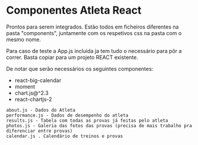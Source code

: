 # Componentes Atleta React
Prontos para serem integrados. Estão todos em ficheiros diferentes na pasta "components", juntamente com os respetivos css na pasta com o mesmo nome.

Para caso de teste a App.js incluida ja tem tudo o necessário para pôr a correr. Basta copiar para um projeto REACT existente.

De notar que serão necessários os seguintes componentes:
* react-big-calendar
* moment
* chart.js@^2.3
* react-chartjs-2


```Texto
about.js - Dados do Atleta
performance.js - Dados de desempenho do atleta
results.js - Tabela com todas as provas já feitas pelo atleta
photos.js - Galeria das fotos das provas (precisa de mais trabalho pra diferenciar entre provas)
calendar.js . Calendário de treinos e provas
```
